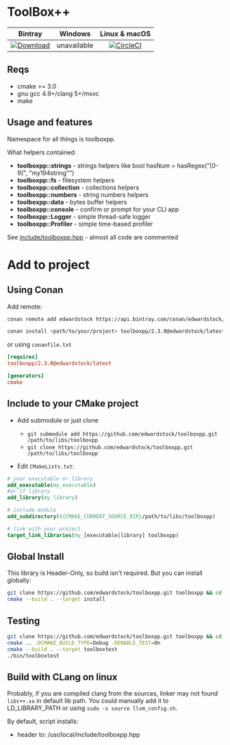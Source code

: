 # ToolBox++

| Bintray | Windows | Linux & macOS |
|:--------:|:---------:|:-----------------:|
|[ ![Download](https://api.bintray.com/packages/edwardstock/conan-public/toolboxpp%3Aconan-public/images/download.svg) ](https://bintray.com/edwardstock/conan-public/toolboxpp%3Aconan-public/_latestVersion)|unavailable|[![CircleCI](https://circleci.com/gh/edwardstock/toolboxpp/tree/master.svg?style=svg)](https://circleci.com/gh/edwardstock/toolboxpp/tree/master)|



## Reqs
* cmake >= 3.0
* gnu gcc 4.9+/clang 5+/msvc
* make

## Usage and features

Namespace for all things is toolboxpp.

What helpers contained:
* **toolboxpp::strings** - strings helpers like bool hasNum = hasRegex("[0-9]", "my194string"")
* **toolboxpp::fs** - filesystem helpers
* **toolboxpp::collection** - collections helpers
* **toolboxpp::numbers** - string numbers helpers
* **toolboxpp::data** - bytes buffer helpers
* **toolboxpp::console** - confirm or prompt for your CLI app
* **toolboxpp::Logger** - simple thread-safe logger
* **toolboxpp::Profiler** - simple time-based profiler

See [include/toolboxpp.hpp](include/toolboxpp.hpp) - almost all code are commented

# Add to project

## Using Conan

Add remote:
```bash
conan remote add edwardstock https://api.bintray.com/conan/edwardstock/conan-public
```

```bash
conan install <path/to/your/project> toolboxpp/2.3.0@edwardstock/latest
```

or using `conanfile.txt`
```ini
[requires]
toolboxpp/2.3.0@edwardstock/latest

[generators]
cmake
```

## Include to your CMake project
* Add submodule or just clone
  * `git submodule add https://github.com/edwardstock/toolboxpp.git /path/to/libs/toolboxpp` 
  * `git clone https://github.com/edwardstock/toolboxpp.git /path/to/libs/toolboxpp`
  
* Edit `CMakeLists.txt`:
```cmake
# your executable or library
add_executable(my_executable) 
#or if library
add_library(my_library)

# include module
add_subdirectory(${CMAKE_CURRENT_SOURCE_DIR}/path/to/libs/toolboxpp)

# link with your project
target_link_libraries(my_[executable|library] toolboxpp)
```

## Global Install
This library is Header-Only, so build isn't required. But you can install globally:
```bash
git clone https://github.com/edwardstock/toolboxpp.git toolboxpp && cd toolboxpp/build
cmake --build . --target install
```

## Testing
```bash
git clone https://github.com/edwardstock/toolboxpp.git toolboxpp && cd toolboxpp/build
cmake .. -DCMAKE_BUILD_TYPE=Debug -DENABLE_TEST=On
cmake --build . --target toolboxtest
./bin/toolboxtest
```

## Build with CLang on linux
Probably, if you are compiled clang from the sources, linker may not found `libc++.so` in default lib path. You could manually add it to LD_LIBRARY_PATH or using `sudo -s source llvm_config.sh`.

By default, script installs:
* header to: /usr/local/include/toolboxpp.hpp